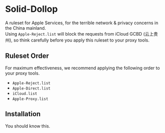 # Solid-Dollop

A ruleset for Apple Services, for the terrible network & privacy concerns in the China mainland.   
Using ```Apple-Reject.list``` will block the requests from iCloud GCBD (云上贵州), so think carefully before you apply this ruleset to your proxy tools.

## Ruleset Order

For maximum effectiveness, we recommend applying the following order to your proxy tools.

* ```Apple-Reject.list```
* ```Apple-Direct.list```
* ```iCloud.list```
* ```Apple-Proxy.list```

## Installation

You should know this.
